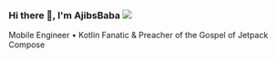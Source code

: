 ### Hi there 👋, I'm AjibsBaba ![](https://pbs.twimg.com/profile_banners/860357608552763393/1593430830/1500x500)

Mobile Engineer • Kotlin Fanatic & Preacher of the Gospel of Jetpack Compose

